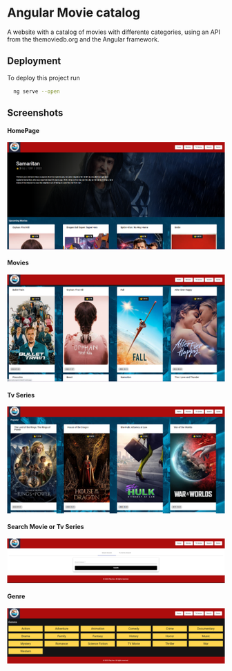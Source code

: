 
# Angular Movie catalog

A website with a catalog of movies with differente categories, using an API from the themoviedb.org and the Angular framework.


## Deployment

To deploy this project run

```bash
  ng serve --open
```


## Screenshots

#### HomePage
![Playbox homepage](src/assets/images/1.png?raw=true)

#### Movies
![Playbox homepage](src/assets/images/2.png?raw=true)

#### Tv Series
![Playbox homepage](src/assets/images/3.png?raw=true)

#### Search Movie or Tv Series
![Playbox homepage](src/assets/images/4.png?raw=true)

#### Genre
![Playbox homepage](src/assets/images/5.png?raw=true)



